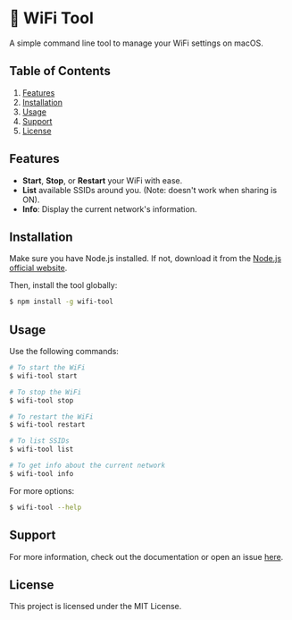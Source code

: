 # 📡 WiFi Tool

A simple command line tool to manage your WiFi settings on macOS.

## Table of Contents

1. [Features](#features)
2. [Installation](#installation)
3. [Usage](#usage)
4. [Support](#support)
5. [License](#license)

## Features

- **Start**, **Stop**, or **Restart** your WiFi with ease.
- **List** available SSIDs around you. (Note: doesn't work when sharing is ON).
- **Info**: Display the current network's information.

## Installation

Make sure you have Node.js installed. If not, download it from the [Node.js official website](https://nodejs.org/).

Then, install the tool globally:

```bash
$ npm install -g wifi-tool
```

## Usage

Use the following commands:

```bash
# To start the WiFi
$ wifi-tool start

# To stop the WiFi
$ wifi-tool stop

# To restart the WiFi
$ wifi-tool restart

# To list SSIDs
$ wifi-tool list

# To get info about the current network
$ wifi-tool info
```

For more options:

```bash
$ wifi-tool --help
```

## Support

For more information, check out the documentation or open an issue [here](https://github.com/kud/wifi-tool-cli).

## License

This project is licensed under the MIT License.
